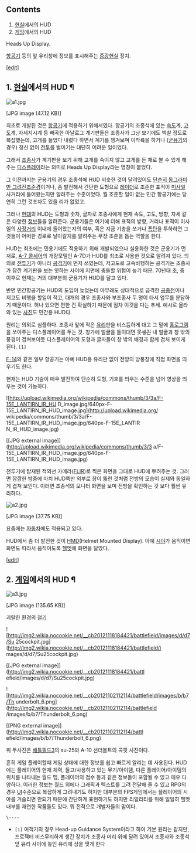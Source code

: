 ## Contents

    

1. [현실](%ED%98%84%EC%8B%A4.md)에서의 HUD 
2. [게임](%EA%B2%8C%EC%9E%84.md)에서의 HUD 

Heads Up Display.

[항공기](%ED%95%AD%EA%B3%B5%EA%B8%B0.md) 등의 앞 유리창에 정보를 표시해주는
[증강현실](%EC%A6%9D%EA%B0%95%ED%98%84%EC%8B%A4.md) 장치.

[[edit](http://rigvedawiki.net/r1/wiki.php/HUD?action=edit&section=1)]

## 1. [현실](%ED%98%84%EC%8B%A4.md)에서의 HUD ¶

  

![a1.jpg](//rv.wkcdn.net/http://rigvedawiki.net/r1/pds/HUD/a1.jpg)

[JPG image (47.12 KB)]

  

최초로 개발된 것은 [항공기](%ED%95%AD%EA%B3%B5%EA%B8%B0.md)에 적용하기 위해서였다. 항공기의 조종석에 있는
[속도](%EC%86%8D%EB%8F%84.md)계, [고도](%EA%B3%A0%EB%8F%84.md)계, 자세지시계 등 빼곡한
아날로그 계기판들은 조종사가 그냥 보기에도 벅찰 정도로 복잡했는데, 고개를 들었다 내렸다 하면서 계기를 챙겨보며 이착륙을 하거나
([군용기](%EA%B5%B0%EC%9A%A9%EA%B8%B0.md)의 경우) 정신 없이
[전투](%EC%A0%84%ED%88%AC.md)를 벌이기는 대단히 어려운 일이었다.

  

그래서 [조종사](%EC%A1%B0%EC%A2%85%EC%82%AC.md)가 계기판을 보기 위해 고개를 숙이지 않고 고개를 든 채로 볼
수 있게 해주는 [디스플레이](%EB%94%94%EC%8A%A4%ED%94%8C%EB%A0%88%EC%9D%B4.md)라는 의미로
Heads Up Display라는 명칭이 붙었다.

  

그 이전까지는 군용기의 경우 조종석에 HUD 비슷한 것이 달려있어도 [단순히 동그라미만 그려진조준경](%EB%8F%84%ED%8A%B8%20%EC%82%AC%EC%9D%B4%ED%8A%B8.md)이거나, 좀 발전해서 간단한
도형으로 [레이더](%EB%A0%88%EC%9D%B4%EB%8D%94.md)로 조준한 표적이
[미사일](%EB%AF%B8%EC%82%AC%EC%9D%BC.md) 사거리에 들어왔는지만 알려주는 수준이었다. 뭘 조준할 일이 없는
민간 항공기에는 당연히 그런 것조차도 있을 리가 없었고.

  

그러나 [현대](%ED%98%84%EB%8C%80.md)의 HUD는 도형과 숫자, 글자로 조종사에게 현재 속도, 고도, 방향, 자세
같은 다양한 [정보](%EC%A0%95%EB%B3%B4.md)들을 알려준다. 군용기들은 여기에 더해 표적의 방향, 거리나 표적이
미사일의 [사정거리](%EC%82%AC%EC%A0%95%EA%B1%B0%EB%A6%AC.md) 이내에 들어왔는지의 여부, 혹은 지금
기총을 쏘거나 [폭탄](%ED%8F%AD%ED%83%84.md)을 투하하면 그것들이 어떠한 경로로 날아갈지를 알려주는 무장 조준을 돕는
역할을 한다.

  

HUD는 최초에는 민용기에도 적용하기 위해 개발되었으나 실용화한 것은 군용기가 먼저로, [A-7 콜세어](A-7.md)의 개량모델인
A-7D가 HUD를 최초로 사용한 것으로 알려져 있다. 의외로 [전투기](%EC%A0%84%ED%88%AC%EA%B8%B0.md)가
아니라 [공격기](%EA%B3%B5%EA%B2%A9%EA%B8%B0.md)에 먼저 쓰였는데, 저고도로 고속비행하는 공격기는 조종사가
잠깐 계기판을 보는 앗하는 사이에 지면에 충돌할 위험이 높기 때문. 70년대 초, 중 이후로 현재는 거의 대부분의 군용기가 HUD를 달고
있다.

  

반면 민간항공기는 HUD의 도입이 늦었는데 아무래도 상대적으로 급격한
[공중전](%EA%B3%B5%EC%A4%91%EC%A0%84.md)이나 저고도 비행을 할일이 적고, 대개의 경우 조종사와 부조종사 두
명이 타서 업무를 분담하기 때문이다. 허나 있으면 편한 건 확실하기 때문에 점차 이것을 다는 추세. 예시로 올라와 있는
[사진](%EC%82%AC%EC%A7%84.md)도 민간용 HUD다.

  

원리는 의외로 심플하다. 조종사 앞에 작은 [유리](%EC%9C%A0%EB%A6%AC.md)판을 비스듬하게 대고 그 밑에
[홀로그램](%ED%99%80%EB%A1%9C%EA%B7%B8%EB%9E%A8.md)을 쏘아주는 디스플레이어를 두는 것. 창가에 얼굴을
들이대면 <del>못생긴</del> 내 얼굴과 창 밖의 풍경이 겹쳐보이듯 디스플레이어의 도형과 글자들이 창 밖의 배경과 함께 겹처 보이게
된다. `[1]`

  

[F-14](F-14.md)와 같은 일부 항공기는 아예 HUD용 유리판 없이 전방의 방풍창에 직접 화면을 띄우기도 한다.

  

현재는 HUD 기술이 매우 발전하여 단순히 도형, 기호를 띄우는 수준을 넘어 영상을 띄우는 것이 가능하다.  

![http://upload.wikimedia.org/wikipedia/commons/thumb/3/3a/F-15E_LANTIRN_IR_HU
D_image.jpg/640px-F-15E_LANTIRN_IR_HUD_image.jpg](http://upload.wikimedia.org/
wikipedia/commons/thumb/3/3a/F-15E_LANTIRN_IR_HUD_image.jpg/640px-F-15E_LANTIR
N_IR_HUD_image.jpg)

[[JPG external image]](http://upload.wikimedia.org/wikipedia/commons/thumb/3/3
a/F-15E_LANTIRN_IR_HUD_image.jpg/640px-F-15E_LANTIRN_IR_HUD_image.jpg)

  

전투기에 탑재된 적외선 카메라([FLIR](FLIR.md))로 찍은 화면을 그대로 HUD에 뿌려주는 것. 그러면 깜깜한 밤중에 마치
HUD쪽만 외부로 창이 뚫린 것처럼 전방의 모습이 실제와 동일하게 겹쳐 보인다. 이러면 조종석의 모니터 화면을 보며 전방을 확인하는 것 보다
훨씬 유리하다.

  

![a2.jpg](//rv.wkcdn.net/http://rigvedawiki.net/r1/pds/HUD/a2.jpg)

[JPG image (37.75 KB)]

  
요즘에는 [자동차](%EC%9E%90%EB%8F%99%EC%B0%A8.md)에도 적용되고 있다.

  

HUD에서 좀 더 발전한 것이 [HMD](HMD.md)(Helmet Mounted Display). 아예
[시야](%EC%8B%9C%EC%95%BC.md)가 움직이면 화면도 따라서 움직이도록
[헬멧](%ED%97%AC%EB%A9%A7.md)에 화면을 달았다.

  

[[edit](http://rigvedawiki.net/r1/wiki.php/HUD?action=edit&section=2)]

## 2. [게임](%EA%B2%8C%EC%9E%84.md)에서의 HUD ¶

  

![a3.jpg](//rv.wkcdn.net/http://rigvedawiki.net/r1/pds/HUD/a3.jpg)

[JPG image (135.65 KB)]

  
괴랄한 환경의 [철기](%EC%B2%A0%EA%B8%B0.md)  

![http://img2.wikia.nocookie.net/__cb20121118184421/battlefield/images/d/d7/Su
25cockpit.jpg](http://img2.wikia.nocookie.net/__cb20121118184421/battlefield/i
mages/d/d7/Su25cockpit.jpg)

[[JPG external image]](http://img2.wikia.nocookie.net/__cb20121118184421/battl
efield/images/d/d7/Su25cockpit.jpg)

  

![http://img2.wikia.nocookie.net/__cb20121102112114/battlefield/images/b/b7/Th
underbolt_6.png](http://img2.wikia.nocookie.net/__cb20121102112114/battlefield
/images/b/b7/Thunderbolt_6.png)

[[PNG external image]](http://img2.wikia.nocookie.net/__cb20121102112114/battl
efield/images/b/b7/Thunderbolt_6.png)

  
위 두사진은 [배틀필드3](%EB%B0%B0%ED%8B%80%ED%95%84%EB%93%9C3.md)의 su-25와 A-10 선더볼트의
콕핏 사진이다.

  

흔히 게임 플레이할때 게임 상태에 대한 정보를 쉽고 빠르게 알리는 데 사용된다. HUD에는 플레이어의 현재 체력, 들고/사용하고 있는
무기/아이템, 다른 플레이어/아이템의 위치를 나타내는 월드 맵, 플레이어의 점수 등과 같은 정보들이 포함될 수 있고 매우 다양하다. 이러한
정보는 월드 위에다 그래픽과 텍스트를 그려 전달해 줄 수 있고 RPG의 경우 [UI](UI.md)수준으로 복잡하게 그려내기도 하지만
대부분의 FPS게임에서는 플레이어의 시야를 거슬리면 안되기 때문에 간단하게 표현하기도 하지만 리얼리티를 위해 일일히 헬멧 내부를 재연한
작품들도 있다. 뭐 전적으로 개발자들의 맘이다.

  

`\----`

  * `[1]` 여객기의 경우 Head-up Guidance System이라고 하여 기본 원리는 같지만, 프로젝터 비스무리하게 생긴 장치가 조종사 머리 위에 달려 있어서 조종사와 조종석 앞 유리 사이에 놓인 유리에 상을 맺게 한다

